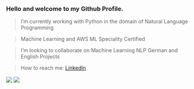 ### Hello and welcome to my Github Profile.

<!--
**sroder/sroder** is a ✨ _special_ ✨ repository because its `README.md` (this file) appears on your GitHub profile.

Here are some ideas to get you started:

> I’m currently working on ...
> 🌱 I’m currently learning ...
- 👯 I’m looking to collaborate on ...
- 🤔 I’m looking for help with ...
- 💬 Ask me about ...
- 📫 How to reach me: ...
- 😄 Pronouns: ...
- ⚡ Fun fact: ...
-->
> I’m currently working with Python in the domain of Natural Language Programming

> Machine Learning and AWS ML Speciality Certified

> I’m looking to collaborate on Machine Learning NLP German and English Projects

> How to reach me:
[LinkedIn](https://www.linkedin.com/in/saurabhkumarsroder/)

<img align="center" src="https://github-readme-stats.vercel.app/api?username=sroder&theme=dracula&hide=contribs,prs" />
<img align="center" src="https://github-readme-stats.vercel.app/api/top-langs/?username=sroder&layout=compact&theme=dracula" />


